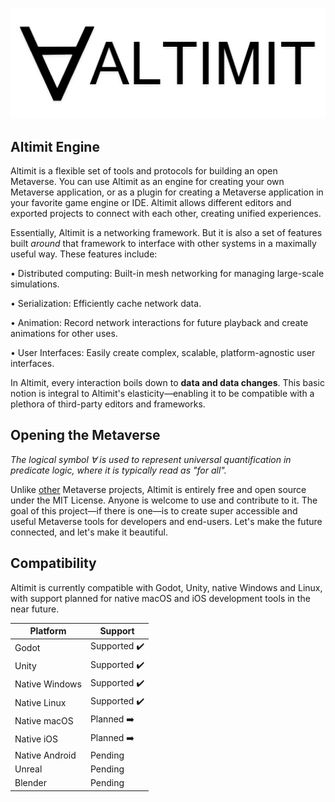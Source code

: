 ![Altimit logo](/logo.png)

## Altimit Engine

Altimit is a flexible set of tools and protocols for building an open Metaverse. You can use Altimit as an engine for creating your own Metaverse application, or as a plugin for creating a Metaverse application in your favorite game engine or IDE. Altimit allows different editors and exported projects to connect with each other, creating unified experiences.

Essentially, Altimit is a networking framework. But it is also a set of features built <i>around</i> that framework to interface with other systems in a maximally useful way. These features include:

• Distributed computing: Built-in mesh networking for managing large-scale simulations.

• Serialization: Efficiently cache network data.

• Animation: Record network interactions for future playback and create animations for other uses.

• User Interfaces: Easily create complex, scalable, platform-agnostic user interfaces.

In Altimit, every interaction boils down to <b>data and data changes</b>. This basic notion is integral to Altimit's elasticity—enabling it to be compatible with a plethora of third-party editors and frameworks.

## Opening the Metaverse

<i>The logical symbol ∀ is used to represent universal quantification in predicate logic, where it is typically read as "for all".</i>

Unlike [other](https://docs.omniverse.nvidia.com/prod_kit/common/NVIDIA_Omniverse_License_Agreement.html) Metaverse projects, Altimit is entirely free and open source under the MIT License. Anyone is welcome to use and contribute to it. The goal of this project—if there is one—is to create super accessible and useful Metaverse tools for developers and end-users. Let's make the future connected, and let's make it beautiful.

## Compatibility

Altimit is currently compatible with Godot, Unity, native Windows and Linux, with support planned for native macOS and iOS development tools in the near future.

Platform | Support |
--- | --- | 
Godot | Supported ✔️ |
Unity | Supported ✔️ |
Native Windows | Supported ✔️ |
Native Linux | Supported ✔️ |
Native macOS | Planned ➡️ |
Native iOS | Planned ➡️ |
Native Android | Pending |
Unreal | Pending |
Blender | Pending |
